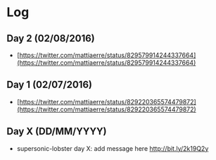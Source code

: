# Log

## Day 2 (02/08/2016)

- [https://twitter.com/mattiaerre/status/829579914244337664](https://twitter.com/mattiaerre/status/829579914244337664)

## Day 1 (02/07/2016)

- [https://twitter.com/mattiaerre/status/829220365574479872](https://twitter.com/mattiaerre/status/829220365574479872)

## Day X (DD/MM/YYYY)

- supersonic-lobster day X: add message here http://bit.ly/2k19Q2y
